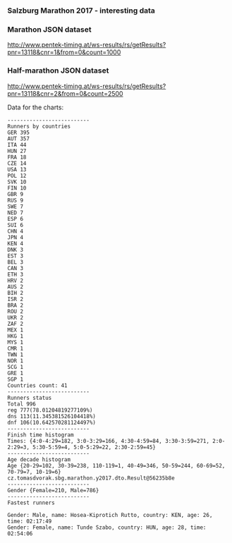 ### Salzburg Marathon 2017 - interesting data 

### Marathon JSON dataset
http://www.pentek-timing.at/ws-results/rs/getResults?pnr=13118&cnr=1&from=0&count=1000

### Half-marathon JSON dataset
http://www.pentek-timing.at/ws-results/rs/getResults?pnr=13118&cnr=2&from=0&count=2500

Data for the charts:

```
--------------------------
Runners by countries
GER 395
AUT 357
ITA 44
HUN 27
FRA 18
CZE 14
USA 13
POL 12
SVK 10
FIN 10
GBR 9
RUS 9
SWE 7
NED 7
ESP 6
SUI 6
CHN 4
JPN 4
KEN 4
DNK 3
EST 3
BEL 3
CAN 3
ETH 3
HRV 2
AUS 2
BIH 2
ISR 2
BRA 2
ROU 2
UKR 2
ZAF 2
MEX 1
HKG 1
MYS 1
CMR 1
TWN 1
NOR 1
SCG 1
GRE 1
SGP 1
Countries count: 41
--------------------------
Runners status
Total 996
reg 777(78.01204819277109%)
dns 113(11.345381526104418%)
dnf 106(10.642570281124497%)
--------------------------
Finish time histogram
Times: {4:0-4:29=182, 3:0-3:29=166, 4:30-4:59=84, 3:30-3:59=271, 2:0-2:29=3, 5:30-5:59=4, 5:0-5:29=22, 2:30-2:59=45}
--------------------------
Age decade histogram
Age {20-29=102, 30-39=238, 110-119=1, 40-49=346, 50-59=244, 60-69=52, 70-79=7, 10-19=6}
cz.tomasdvorak.sbg.marathon.y2017.dto.Result@56235b8e
--------------------------
Gender {Female=210, Male=786}
--------------------------
Fastest runners 

Gender: Male, name: Hosea-Kiprotich Rutto, country: KEN, age: 26, time: 02:17:49
Gender: Female, name: Tunde Szabo, country: HUN, age: 28, time: 02:54:06
```
